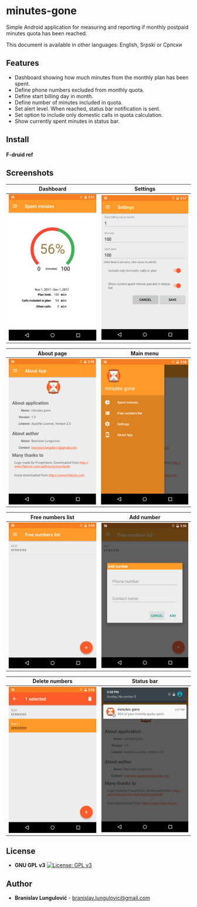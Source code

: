 # minutes-gone

Simple Android application for measuring and reporting if monthly postpaid minutes quota has been reached.

This document is available in other languages: English, Srpski or Српски

## Features

+ Dashboard showing how much minutes from the monthly plan has been spent.
+ Define phone numbers excluded from monthly quota.    
+ Define start billing day in month.    
+ Define number of minutes included in quota.    
+ Set alert level. When reached, status bar notification is sent.     
+ Set option to include only domestic calls in quota calculation.
+ Show currently spent minutes in status bar.

## Install

#### F-druid ref

## Screenshots

Dashboard                  |  Settings
:-------------------------:|:-------------------------:
![](/screenshots/en/small/s-dash.jpg?raw=true)  |  ![](/screenshots/en/small/s-settings.jpg?raw=true)

About page                 |  Main menu
:-------------------------:|:-------------------------:
![](/screenshots/en/small/s-about.jpg?raw=true)  |  ![](/screenshots/en/small/s-menu.jpg?raw=true)

Free numbers list                |  Add number
:-------------------------:|:-------------------------:
![](/screenshots/en/small/s-contact-list.jpg?raw=true)  |  ![](/screenshots/en/small/s-contact-list-add.jpg?raw=true)

Delete numbers                |  Status bar
:-------------------------:|:-------------------------:
![](/screenshots/en/small/s-contact-list-delete.jpg?raw=true)  |  ![](/screenshots/en/small/s-status-bar.jpg?raw=true)



## License
*  **GNU GPL v3**
[![License: GPL v3](https://img.shields.io/badge/License-GPL%20v3-blue.svg)](https://www.gnu.org/licenses/gpl-3.0)

## Author

* **Branislav Lungulović** - branislav.lungulovic@gmail.com
